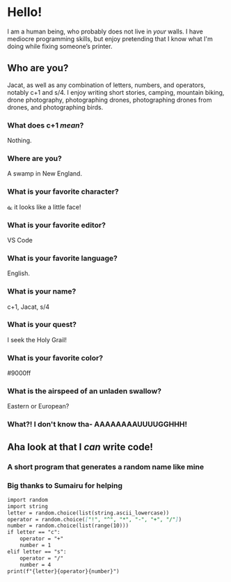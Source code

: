 # Hello!

I am a human being, who probably does not live in _your_ walls. I have mediocre programming skills, but enjoy pretending that I know what I'm doing while fixing someone’s printer.

## Who are you? 

Jacat, as well as any combination of letters, numbers, and operators, notably c+1 and s/4. I enjoy writing short stories, camping, mountain biking, drone photography, photographing drones, photographing drones from drones, and photographing birds.

### What does c+1 _mean_?
Nothing.
### Where are you?
A swamp in New England.
### What is your favorite character?
ᓎ it looks like a little face!
### What is your favorite editor?
VS Code
### What is your favorite language?
English.
### What is your name?
c+1, Jacat, s/4
### What is your quest?
I seek the Holy Grail!
### What is your favorite color?
#9000ff
### What is the airspeed of an unladen swallow?
Eastern or European?
### What?! I don't know tha- AAAAAAAAUUUUGGHHH!



## Aha look at that I _can_ write code!
### A short program that generates a random name like mine
### Big thanks to Sumairu for helping
```markdown
import random
import string
letter = random.choice(list(string.ascii_lowercase))
operator = random.choice(["!", "^", "*", "-", "+", "/"])
number = random.choice(list(range(10)))
if letter == "c":
    operator = "+"
    number = 1
elif letter == "s":
    operator = "/"
    number = 4
print(f"{letter}{operator}{number}")
```

